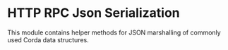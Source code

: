# HTTP RPC Json Serialization

This module contains helper methods for JSON marshalling of commonly used Corda data structures.